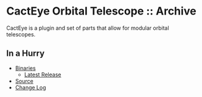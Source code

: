 # CactEye Orbital Telescope :: Archive

CactEye is a plugin and set of parts that allow for modular orbital telescopes.


## In a Hurry

* [Binaries](./Archive)
    * [Latest Release](https://github.com/net-lisias-kspu/Cacteye/releases)
* [Source](https://github.com/net-lisias-kspu/Cacteye)
* [Change Log](./CHANGE_LOG.md)